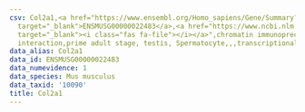 ```yaml
---
csv: Col2a1,<a href="https://www.ensembl.org/Homo_sapiens/Gene/Summary?db=core;g=ENSMUSG00000022483"
  target="_blank">ENSMUSG00000022483</a>,<a href="https://www.ncbi.nlm.nih.gov/pubmed/25450459"
  target="_blank"><i class="fas fa-file"></i></a>",chromatin immunoprecipitation assay,direct
  interaction,prime adult stage, testis, Spermatocyte,,,transcriptional regulation,
data_alias: Col2a1
data_id: ENSMUSG00000022483
data_numevidence: 1
data_species: Mus musculus
data_taxid: '10090'
title: Col2a1
---
```

